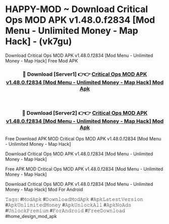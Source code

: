 # HAPPY-MOD ~ Download Critical Ops MOD APK v1.48.0.f2834 [Mod Menu - Unlimited Money - Map Hack] - (vk7gu)
Download Critical Ops MOD APK v1.48.0.f2834 [Mod Menu - Unlimited Money - Map Hack] Free Mod APK

<div align="center">
<h3>🔴 Download [Server1] 👉👉 <a href="https://apk-comot.site?title=Critical_Ops_MOD_APK_v1.48.0.f2834_[Mod_Menu_-_Unlimited_Money_-_Map_Hack]">Critical Ops MOD APK v1.48.0.f2834 [Mod Menu - Unlimited Money - Map Hack] Mod Apk</a></h3><br>

<h3>🔴 Download [Server2] 👉👉 <a href="https://apk-comot.site?title=Critical_Ops_MOD_APK_v1.48.0.f2834_[Mod_Menu_-_Unlimited_Money_-_Map_Hack]">Critical Ops MOD APK v1.48.0.f2834 [Mod Menu - Unlimited Money - Map Hack] Mod Apk</a></h3>
</div>


Free Download APK MOD Critical Ops MOD APK v1.48.0.f2834 [Mod Menu - Unlimited Money - Map Hack]

Download Critical Ops MOD APK v1.48.0.f2834 [Mod Menu - Unlimited Money - Map Hack] 

Free APK MOD Critical Ops MOD APK v1.48.0.f2834 [Mod Menu - Unlimited Money - Map Hack] 

Download Critical Ops MOD APK v1.48.0.f2834 [Mod Menu - Unlimited Money - Map Hack] Mod For Android

𝚃𝚊𝚐𝚜: #𝙼𝚘𝚍𝙰𝚙𝚔 #𝙳𝚘𝚠𝚗𝚕𝚘𝚊𝚍𝙼𝚘𝚍𝙰𝚙𝚔 #𝙰𝚙𝚔𝙻𝚊𝚝𝚎𝚜𝚝𝚅𝚎𝚛𝚜𝚒𝚘𝚗 #𝙰𝚙𝚔𝚄𝚗𝚕𝚒𝚖𝚒𝚝𝚎𝚍𝙼𝚘𝚗𝚎𝚢 #𝙰𝚙𝚔𝚄𝚗𝚕𝚘𝚌𝚔𝙰𝚕𝚕 #𝙰𝚙𝚔𝙽𝚘𝙰𝚍𝚜 #𝚄𝚗𝚕𝚘𝚌𝚔𝙿𝚛𝚎𝚖𝚒𝚞𝚖 #𝙵𝚘𝚛𝙰𝚗𝚍𝚛𝚘𝚒𝚍 #𝙵𝚛𝚎𝚎𝙳𝚘𝚠𝚗𝚕𝚘𝚊𝚍 #home_design_mod_apk
